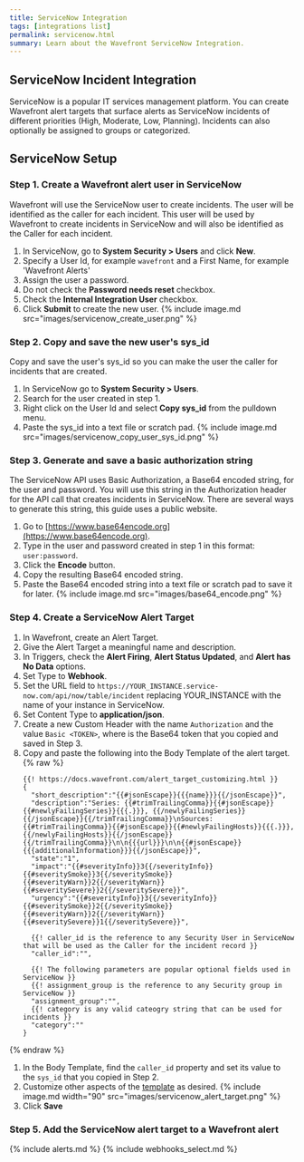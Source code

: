```yaml
---
title: ServiceNow Integration
tags: [integrations list]
permalink: servicenow.html
summary: Learn about the Wavefront ServiceNow Integration.
---
```

## ServiceNow Incident Integration

ServiceNow is a popular IT services management platform. You can create Wavefront alert targets that surface alerts as ServiceNow incidents of different priorities (High, Moderate, Low, Planning).
Incidents can also optionally be assigned to groups or categorized.
## ServiceNow Setup



### Step 1. Create a Wavefront alert user in ServiceNow

Wavefront will use the ServiceNow user to create incidents.  The user will be identified as the caller for each incident.
This user will be used by Wavefront to create incidents in ServiceNow and will also be identified as the Caller for each incident. 
1. In ServiceNow, go to **System Security > Users** and click **New**.
1. Specify a User Id, for example `wavefront` and a First Name, for example 'Wavefront Alerts'
1. Assign the user a password.
1. Do not check the **Password needs reset** checkbox.
1. Check the **Internal Integration User** checkbox.
1. Click **Submit** to create the new user.
{% include image.md src="images/servicenow_create_user.png" %}


### Step 2. Copy and save the new user's sys_id

Copy and save the user's sys_id so you can make the user the caller for incidents that are created.
1. In ServiceNow go to **System Security > Users**.
1. Search for the user created in step 1.
1. Right click on the User Id and select **Copy sys_id** from the pulldown menu.
1. Paste the sys_id into a text file or scratch pad.
{% include image.md src="images/servicenow_copy_user_sys_id.png" %}



### Step 3. Generate and save a basic authorization string

The ServiceNow API uses Basic Authorization, a Base64 encoded string, for the user and password. You will use this string in the Authorization header for the API call that creates incidents in ServiceNow. There are several ways to generate this string, this guide uses a public website.
1. Go to [https://www.base64encode.org](https://www.base64encode.org).
1. Type in the user and password created in step 1 in this format: `user:password`.
1. Click the **Encode** button.
1. Copy the resulting Base64 encoded string.
1. Paste the Base64 encoded string into a text file or scratch pad to save it for later.
{% include image.md src="images/base64_encode.png" %}


### Step 4. Create a ServiceNow Alert Target

1. In Wavefront, create an Alert Target.
1. Give the Alert Target a meaningful name and description.
1. In Triggers, check the **Alert Firing**, **Alert Status Updated**, and **Alert has No Data** options.
1. Set Type to **Webhook**.
1. Set the URL field to `https://YOUR_INSTANCE.service-now.com/api/now/table/incident` replacing YOUR_INSTANCE with the name of your instance in ServiceNow.
1. Set Content Type to **application/json**.
1. Create a new Custom Header with the name `Authorization` and the value `Basic <TOKEN>`, where <TOKEN> is the Base64 token that you copied and saved in Step 3.
1. Copy and paste the following into the Body Template of the alert target.{% raw %}
    ```
    {{! https://docs.wavefront.com/alert_target_customizing.html }}
    {
      "short_description":"{{#jsonEscape}}{{{name}}}{{/jsonEscape}}",
      "description":"Series: {{#trimTrailingComma}}{{#jsonEscape}}{{#newlyFailingSeries}}{{{.}}}, {{/newlyFailingSeries}}{{/jsonEscape}}{{/trimTrailingComma}}\nSources: {{#trimTrailingComma}}{{#jsonEscape}}{{#newlyFailingHosts}}{{{.}}}, {{/newlyFailingHosts}}{{/jsonEscape}}{{/trimTrailingComma}}\n\n{{{url}}}\n\n{{#jsonEscape}}{{{additionalInformation}}}{{/jsonEscape}}",
      "state":"1",
      "impact":"{{#severityInfo}}3{{/severityInfo}}{{#severitySmoke}}3{{/severitySmoke}}{{#severityWarn}}2{{/severityWarn}}{{#severitySevere}}2{{/severitySevere}}",
      "urgency":"{{#severityInfo}}3{{/severityInfo}}{{#severitySmoke}}2{{/severitySmoke}}{{#severityWarn}}2{{/severityWarn}}{{#severitySevere}}1{{/severitySevere}}",

      {{! caller_id is the reference to any Security User in ServiceNow that will be used as the Caller for the incident record }}
      "caller_id":"",

      {{! The following parameters are popular optional fields used in ServiceNow }}
      {{! assignment_group is the reference to any Security group in ServiceNow }}
      "assignment_group":"",
      {{! category is any valid cateogry string that can be used for incidents }}
      "category":""
    }
    ```
{% endraw %}
1. In the Body Template, find the `caller_id` property and set its value to the `sys_id` that you copied in Step 2.
1. Customize other aspects of the [template](https://docs.wavefront.com/alert_target_customizing.html) as desired.
{% include image.md width="90" src="images/servicenow_alert_target.png" %}
1. Click **Save**


### Step 5. Add the ServiceNow alert target to a Wavefront alert

{% include alerts.md %}
{% include webhooks_select.md %}

